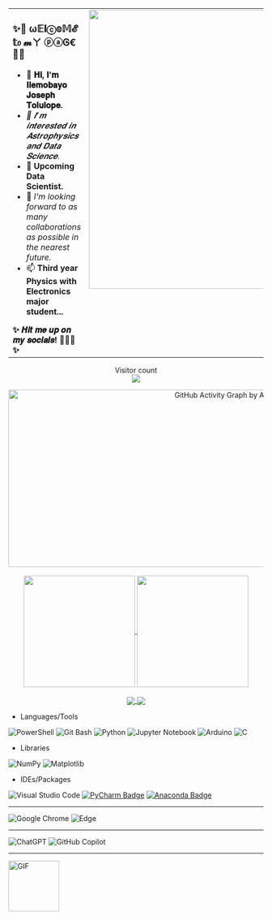 <table>
  <tr>
    <td align="left" valign="top">
      <h3><b>
✨🖤  ω𝔼𝐥ⓒ𝕠𝕄𝓔 𝕥𝔬 𝓶ㄚ ⓟⓐᎶ€  🖤✨</b></h3>
      <ul>
        <li><b>👋 𝐇𝐢, 𝐈’𝐦 𝐈𝐥𝐞𝐦𝐨𝐛𝐚𝐲𝐨 𝐉𝐨𝐬𝐞𝐩𝐡 𝐓𝐨𝐥𝐮𝐥𝐨𝐩𝐞.</b></li>
        <li><i>👀 𝑰’𝒎 𝒊𝒏𝒕𝒆𝒓𝒆𝒔𝒕𝒆𝒅 𝒊𝒏 𝑨𝒔𝒕𝒓𝒐𝒑𝒉𝒚𝒔𝒊𝒄𝒔 𝒂𝒏𝒅 𝑫𝒂𝒕𝒂 𝑺𝒄𝒊𝒆𝒏𝒄𝒆.</i></li>
        <li>🌱 <b>Upcoming Data Scientist.</b></li>
        <li>💞️ <i>I'm looking forward to as many collaborations as possible in the nearest future.</i></li>
        <li>📫 <b>Third year Physics with Electronics major student...</b></li>
      </ul>
      <strong><span>✨ 𝑯𝒊𝒕 𝒎𝒆 𝒖𝒑 𝒐𝒏 𝒎𝒚 𝒔𝒐𝒄𝒊𝒂𝒍𝒔! 🤠🤪😉 ✨</span></strong>
    </td>
    <td align="right" valign="top">
      <img src="https://user-images.githubusercontent.com/74038190/212750672-2f3f2b50-c84f-4ed8-a60a-849ae69ff9df.gif" alt="GIF" width="550">
    </td>
  </tr>
</table>

<p align="center"> 
  Visitor count<br>
  <img src="https://profile-counter.glitch.me/Astro-Joe/count.svg" />
</p>

<p align="center">

  <a href="https://github.com/ashutosh00710/github-readme-activity-graph">
    <img 
      src="https://github-readme-activity-graph.vercel.app/graph?username=Astro-Joe&bg_color=121023&color=43d6c7&line=ff4291&point=f9d834&area=true&hide_border=true"
      alt="GitHub Activity Graph by Ashutosh"
      width="870"
      height="350"
    />
  </a>
  <br/><br/>
  
  <a href="https://github.com/anuraghazra/github-readme-stats">
    <img height=220 align="center" src="https://github-readme-stats.vercel.app/api?username=Astro-Joe&theme=radical" />
  </a>
  <a href="https://github.com/anuraghazra/convoychat">
    <img height=220 align="center" src="https://github-readme-stats.vercel.app/api/top-langs?username=Astro-Joe&langs_count=8&card_width=400&theme=radical"/>
  </a>
  <br/><br/>

  <a href="https://github.com/anuraghazra/github-readme-stats">
    <img align="center" src="https://github-readme-stats.vercel.app/api/pin/?username=Astro-Joe&repo=Data_Science_Learning_Process&theme=radical" />
  </a>
  <a href="https://github.com/anuraghazra/convoychat">
    <img align="center" src="https://github-readme-stats.vercel.app/api/pin/?username=Astro-Joe&repo=Python-Learning-Process&theme=radical" />
  </a>

</p>


- Languages/Tools
  
![PowerShell](https://img.shields.io/badge/PowerShell-%235391FE.svg?style=for-the-badge&logo=powershell&logoColor=white)
![Git Bash](https://img.shields.io/badge/Git%20Bash-000000?style=for-the-badge&logo=git&logoColor=white)
![Python](https://img.shields.io/badge/python-3670A0?style=for-the-badge&logo=python&logoColor=ffdd54) 
![Jupyter Notebook](https://img.shields.io/badge/jupyter-%23FA0F00.svg?style=for-the-badge&logo=jupyter&logoColor=white)
![Arduino](https://img.shields.io/badge/-Arduino-00979D?style=for-the-badge&logo=Arduino&logoColor=white)
![C](https://img.shields.io/badge/c-%2300599C.svg?style=for-the-badge&logo=c&logoColor=white)

- Libraries
  
![NumPy](https://img.shields.io/badge/numpy-%23013243.svg?style=for-the-badge&logo=numpy&logoColor=white)
![Matplotlib](https://img.shields.io/badge/Matplotlib-%23ffffff.svg?style=for-the-badge&logo=Matplotlib&logoColor=black)

- IDEs/Packages
  
![Visual Studio Code](https://img.shields.io/badge/Visual_Studio_Code-0078D4?style=for-the-badge&logo=visual%20studio%20code&logoColor=white)
[![PyCharm Badge](https://img.shields.io/badge/PyCharm-000000.svg?&style=for-the-badge&logo=PyCharm&logoColor=white)](https://www.jetbrains.com/pycharm/)
[![Anaconda Badge](https://img.shields.io/badge/Anaconda-44A833.svg?style=for-the-badge&logo=Anaconda&logoColor=white)](https://www.anaconda.com/)

---

![Google Chrome](https://img.shields.io/badge/Google%20Chrome-4285F4?style=for-the-badge&logo=GoogleChrome&logoColor=white)
![Edge](https://img.shields.io/badge/Edge-0078D7?style=for-the-badge&logo=Microsoft-edge&logoColor=white)

---

![ChatGPT](https://img.shields.io/badge/chatGPT-74aa9c?style=for-the-badge&logo=openai&logoColor=white)
![GitHub Copilot](https://img.shields.io/badge/github_copilot-8957E5?style=for-the-badge&logo=github-copilot&logoColor=white)

---

<img src="https://camo.githubusercontent.com/95ba85a45e80fc7ac6f84a1910494b774d3ec416bcd135db38dbc9e860681365/68747470733a2f2f692e67697068792e636f6d2f6d656469612f4b7a4a6b7a6a676766474e355079366e6b542f3230302e77656270" alt="GIF" width="100">

 
